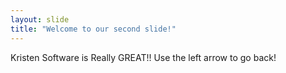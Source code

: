 ```yaml
---
layout: slide
title: "Welcome to our second slide!"
---
```

Kristen Software is Really GREAT!!
Use the left arrow to go back!
